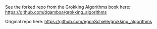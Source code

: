 See the forked repo from the Grokking Algorithms book here:
https://github.com/dgamboa/grokking_algorithms

Original repo here:
https://github.com/egonSchiele/grokking_algorithms
